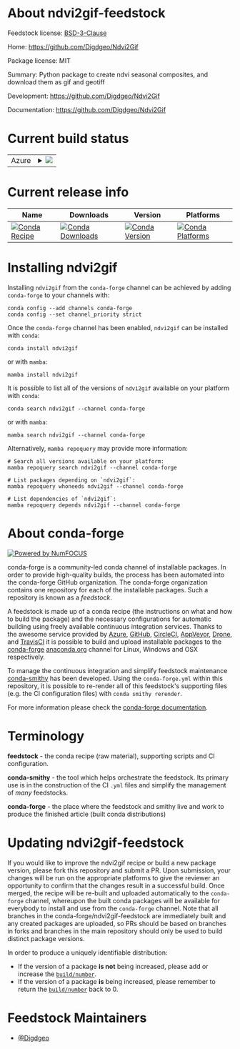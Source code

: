 About ndvi2gif-feedstock
========================

Feedstock license: [BSD-3-Clause](https://github.com/conda-forge/ndvi2gif-feedstock/blob/main/LICENSE.txt)

Home: https://github.com/Digdgeo/Ndvi2Gif

Package license: MIT

Summary: Python package to create ndvi seasonal composites, and download them as gif and geotiff

Development: https://github.com/Digdgeo/Ndvi2Gif

Documentation: https://github.com/Digdgeo/Ndvi2Gif

Current build status
====================


<table>
    
  <tr>
    <td>Azure</td>
    <td>
      <details>
        <summary>
          <a href="https://dev.azure.com/conda-forge/feedstock-builds/_build/latest?definitionId=9810&branchName=main">
            <img src="https://dev.azure.com/conda-forge/feedstock-builds/_apis/build/status/ndvi2gif-feedstock?branchName=main">
          </a>
        </summary>
        <table>
          <thead><tr><th>Variant</th><th>Status</th></tr></thead>
          <tbody><tr>
              <td>linux_64_python3.10.____cpython</td>
              <td>
                <a href="https://dev.azure.com/conda-forge/feedstock-builds/_build/latest?definitionId=9810&branchName=main">
                  <img src="https://dev.azure.com/conda-forge/feedstock-builds/_apis/build/status/ndvi2gif-feedstock?branchName=main&jobName=linux&configuration=linux%20linux_64_python3.10.____cpython" alt="variant">
                </a>
              </td>
            </tr><tr>
              <td>linux_64_python3.11.____cpython</td>
              <td>
                <a href="https://dev.azure.com/conda-forge/feedstock-builds/_build/latest?definitionId=9810&branchName=main">
                  <img src="https://dev.azure.com/conda-forge/feedstock-builds/_apis/build/status/ndvi2gif-feedstock?branchName=main&jobName=linux&configuration=linux%20linux_64_python3.11.____cpython" alt="variant">
                </a>
              </td>
            </tr><tr>
              <td>linux_64_python3.12.____cpython</td>
              <td>
                <a href="https://dev.azure.com/conda-forge/feedstock-builds/_build/latest?definitionId=9810&branchName=main">
                  <img src="https://dev.azure.com/conda-forge/feedstock-builds/_apis/build/status/ndvi2gif-feedstock?branchName=main&jobName=linux&configuration=linux%20linux_64_python3.12.____cpython" alt="variant">
                </a>
              </td>
            </tr><tr>
              <td>linux_64_python3.9.____cpython</td>
              <td>
                <a href="https://dev.azure.com/conda-forge/feedstock-builds/_build/latest?definitionId=9810&branchName=main">
                  <img src="https://dev.azure.com/conda-forge/feedstock-builds/_apis/build/status/ndvi2gif-feedstock?branchName=main&jobName=linux&configuration=linux%20linux_64_python3.9.____cpython" alt="variant">
                </a>
              </td>
            </tr><tr>
              <td>osx_64_python3.10.____cpython</td>
              <td>
                <a href="https://dev.azure.com/conda-forge/feedstock-builds/_build/latest?definitionId=9810&branchName=main">
                  <img src="https://dev.azure.com/conda-forge/feedstock-builds/_apis/build/status/ndvi2gif-feedstock?branchName=main&jobName=osx&configuration=osx%20osx_64_python3.10.____cpython" alt="variant">
                </a>
              </td>
            </tr><tr>
              <td>osx_64_python3.11.____cpython</td>
              <td>
                <a href="https://dev.azure.com/conda-forge/feedstock-builds/_build/latest?definitionId=9810&branchName=main">
                  <img src="https://dev.azure.com/conda-forge/feedstock-builds/_apis/build/status/ndvi2gif-feedstock?branchName=main&jobName=osx&configuration=osx%20osx_64_python3.11.____cpython" alt="variant">
                </a>
              </td>
            </tr><tr>
              <td>osx_64_python3.12.____cpython</td>
              <td>
                <a href="https://dev.azure.com/conda-forge/feedstock-builds/_build/latest?definitionId=9810&branchName=main">
                  <img src="https://dev.azure.com/conda-forge/feedstock-builds/_apis/build/status/ndvi2gif-feedstock?branchName=main&jobName=osx&configuration=osx%20osx_64_python3.12.____cpython" alt="variant">
                </a>
              </td>
            </tr><tr>
              <td>osx_64_python3.9.____cpython</td>
              <td>
                <a href="https://dev.azure.com/conda-forge/feedstock-builds/_build/latest?definitionId=9810&branchName=main">
                  <img src="https://dev.azure.com/conda-forge/feedstock-builds/_apis/build/status/ndvi2gif-feedstock?branchName=main&jobName=osx&configuration=osx%20osx_64_python3.9.____cpython" alt="variant">
                </a>
              </td>
            </tr><tr>
              <td>win_64_python3.10.____cpython</td>
              <td>
                <a href="https://dev.azure.com/conda-forge/feedstock-builds/_build/latest?definitionId=9810&branchName=main">
                  <img src="https://dev.azure.com/conda-forge/feedstock-builds/_apis/build/status/ndvi2gif-feedstock?branchName=main&jobName=win&configuration=win%20win_64_python3.10.____cpython" alt="variant">
                </a>
              </td>
            </tr><tr>
              <td>win_64_python3.11.____cpython</td>
              <td>
                <a href="https://dev.azure.com/conda-forge/feedstock-builds/_build/latest?definitionId=9810&branchName=main">
                  <img src="https://dev.azure.com/conda-forge/feedstock-builds/_apis/build/status/ndvi2gif-feedstock?branchName=main&jobName=win&configuration=win%20win_64_python3.11.____cpython" alt="variant">
                </a>
              </td>
            </tr><tr>
              <td>win_64_python3.12.____cpython</td>
              <td>
                <a href="https://dev.azure.com/conda-forge/feedstock-builds/_build/latest?definitionId=9810&branchName=main">
                  <img src="https://dev.azure.com/conda-forge/feedstock-builds/_apis/build/status/ndvi2gif-feedstock?branchName=main&jobName=win&configuration=win%20win_64_python3.12.____cpython" alt="variant">
                </a>
              </td>
            </tr><tr>
              <td>win_64_python3.9.____cpython</td>
              <td>
                <a href="https://dev.azure.com/conda-forge/feedstock-builds/_build/latest?definitionId=9810&branchName=main">
                  <img src="https://dev.azure.com/conda-forge/feedstock-builds/_apis/build/status/ndvi2gif-feedstock?branchName=main&jobName=win&configuration=win%20win_64_python3.9.____cpython" alt="variant">
                </a>
              </td>
            </tr>
          </tbody>
        </table>
      </details>
    </td>
  </tr>
</table>

Current release info
====================

| Name | Downloads | Version | Platforms |
| --- | --- | --- | --- |
| [![Conda Recipe](https://img.shields.io/badge/recipe-ndvi2gif-green.svg)](https://anaconda.org/conda-forge/ndvi2gif) | [![Conda Downloads](https://img.shields.io/conda/dn/conda-forge/ndvi2gif.svg)](https://anaconda.org/conda-forge/ndvi2gif) | [![Conda Version](https://img.shields.io/conda/vn/conda-forge/ndvi2gif.svg)](https://anaconda.org/conda-forge/ndvi2gif) | [![Conda Platforms](https://img.shields.io/conda/pn/conda-forge/ndvi2gif.svg)](https://anaconda.org/conda-forge/ndvi2gif) |

Installing ndvi2gif
===================

Installing `ndvi2gif` from the `conda-forge` channel can be achieved by adding `conda-forge` to your channels with:

```
conda config --add channels conda-forge
conda config --set channel_priority strict
```

Once the `conda-forge` channel has been enabled, `ndvi2gif` can be installed with `conda`:

```
conda install ndvi2gif
```

or with `mamba`:

```
mamba install ndvi2gif
```

It is possible to list all of the versions of `ndvi2gif` available on your platform with `conda`:

```
conda search ndvi2gif --channel conda-forge
```

or with `mamba`:

```
mamba search ndvi2gif --channel conda-forge
```

Alternatively, `mamba repoquery` may provide more information:

```
# Search all versions available on your platform:
mamba repoquery search ndvi2gif --channel conda-forge

# List packages depending on `ndvi2gif`:
mamba repoquery whoneeds ndvi2gif --channel conda-forge

# List dependencies of `ndvi2gif`:
mamba repoquery depends ndvi2gif --channel conda-forge
```


About conda-forge
=================

[![Powered by
NumFOCUS](https://img.shields.io/badge/powered%20by-NumFOCUS-orange.svg?style=flat&colorA=E1523D&colorB=007D8A)](https://numfocus.org)

conda-forge is a community-led conda channel of installable packages.
In order to provide high-quality builds, the process has been automated into the
conda-forge GitHub organization. The conda-forge organization contains one repository
for each of the installable packages. Such a repository is known as a *feedstock*.

A feedstock is made up of a conda recipe (the instructions on what and how to build
the package) and the necessary configurations for automatic building using freely
available continuous integration services. Thanks to the awesome service provided by
[Azure](https://azure.microsoft.com/en-us/services/devops/), [GitHub](https://github.com/),
[CircleCI](https://circleci.com/), [AppVeyor](https://www.appveyor.com/),
[Drone](https://cloud.drone.io/welcome), and [TravisCI](https://travis-ci.com/)
it is possible to build and upload installable packages to the
[conda-forge](https://anaconda.org/conda-forge) [anaconda.org](https://anaconda.org/)
channel for Linux, Windows and OSX respectively.

To manage the continuous integration and simplify feedstock maintenance
[conda-smithy](https://github.com/conda-forge/conda-smithy) has been developed.
Using the ``conda-forge.yml`` within this repository, it is possible to re-render all of
this feedstock's supporting files (e.g. the CI configuration files) with ``conda smithy rerender``.

For more information please check the [conda-forge documentation](https://conda-forge.org/docs/).

Terminology
===========

**feedstock** - the conda recipe (raw material), supporting scripts and CI configuration.

**conda-smithy** - the tool which helps orchestrate the feedstock.
                   Its primary use is in the construction of the CI ``.yml`` files
                   and simplify the management of *many* feedstocks.

**conda-forge** - the place where the feedstock and smithy live and work to
                  produce the finished article (built conda distributions)


Updating ndvi2gif-feedstock
===========================

If you would like to improve the ndvi2gif recipe or build a new
package version, please fork this repository and submit a PR. Upon submission,
your changes will be run on the appropriate platforms to give the reviewer an
opportunity to confirm that the changes result in a successful build. Once
merged, the recipe will be re-built and uploaded automatically to the
`conda-forge` channel, whereupon the built conda packages will be available for
everybody to install and use from the `conda-forge` channel.
Note that all branches in the conda-forge/ndvi2gif-feedstock are
immediately built and any created packages are uploaded, so PRs should be based
on branches in forks and branches in the main repository should only be used to
build distinct package versions.

In order to produce a uniquely identifiable distribution:
 * If the version of a package **is not** being increased, please add or increase
   the [``build/number``](https://docs.conda.io/projects/conda-build/en/latest/resources/define-metadata.html#build-number-and-string).
 * If the version of a package **is** being increased, please remember to return
   the [``build/number``](https://docs.conda.io/projects/conda-build/en/latest/resources/define-metadata.html#build-number-and-string)
   back to 0.

Feedstock Maintainers
=====================

* [@Digdgeo](https://github.com/Digdgeo/)

